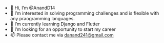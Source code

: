 - 👋 Hi, I’m @AnandD14
- 👀 I’m interested in solving programming challenges and is flexible with any praogramming languages.
- 🌱 I’m currently learning Django and Flutter
- 💞️ I’m looking for an opportunity to start my career
- 📫 Please contact me via danand241@gmail.com

<!---
AnandD14/AnandD14 is a ✨ special ✨ repository because its `README.md` (this file) appears on your GitHub profile.
You can click the Preview link to take a look at your changes.
--->
